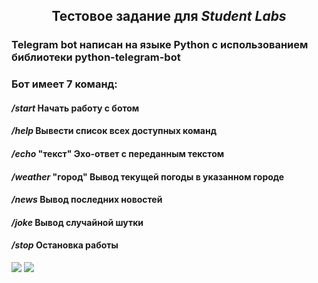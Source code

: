 <h2 align="center" >Тестовое задание для <b><i>Student Labs</i></b></h3>

<h3 >Telegram bot написан на языке Python с использованием библиотеки python-telegram-bot</h3>

<h3>Бот имеет 7 команд:</h4>

<h4><i>/start</i> Начать работу с ботом</h3>
<h4><i>/help</i> Вывести список всех доступных команд</h3>
<h4><i>/echo</i> "текст" Эхо-ответ с переданным текстом</h4>
<h4><i>/weather</i> "город" Вывод текущей погоды в указанном городе</>
<h4><i>/news</i> Вывод последних новостей</h4>
<h4><i>/joke</i> Вывод случайной шутки</h4>
<h4><i>/stop</i> Остановка работы </h4>
<img src="https://img.shields.io/badge/Telegram-2CA5E0?style=for-the-badge&logo=telegram&logoColor=white)">
<img src="https://img.shields.io/badge/python-3670A0?style=for-the-badge&amp;logo=python&amp;logoColor=ffdd54))"/>